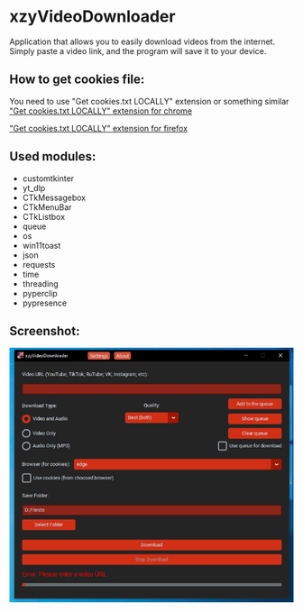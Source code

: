 # xzyVideoDownloader
Application that allows you to easily download videos from the internet. Simply paste a video link, and the program will save it to your device.

## How to get cookies file:
You need to use "Get cookies.txt LOCALLY" extension or something similar
["Get cookies.txt LOCALLY" extension for chrome](https://chromewebstore.google.com/detail/get-cookiestxt-locally/cclelndahbckbenkjhflpdbgdldlbecc)

["Get cookies.txt LOCALLY" extension for firefox](https://addons.mozilla.org/ru/firefox/addon/get-cookies-txt-locally/)

## Used modules:
- customtkinter
- yt_dlp
- CTkMessagebox
- CTkMenuBar
- CTkListbox
- queue
- os
- win11toast
- json
- requests
- time
- threading
- pyperclip
- pypresence

## Screenshot:
![Program screenshot](https://github.com/KiTant/xzyVideoDownloader/blob/master/ScreenshotOfProgram.jpg)